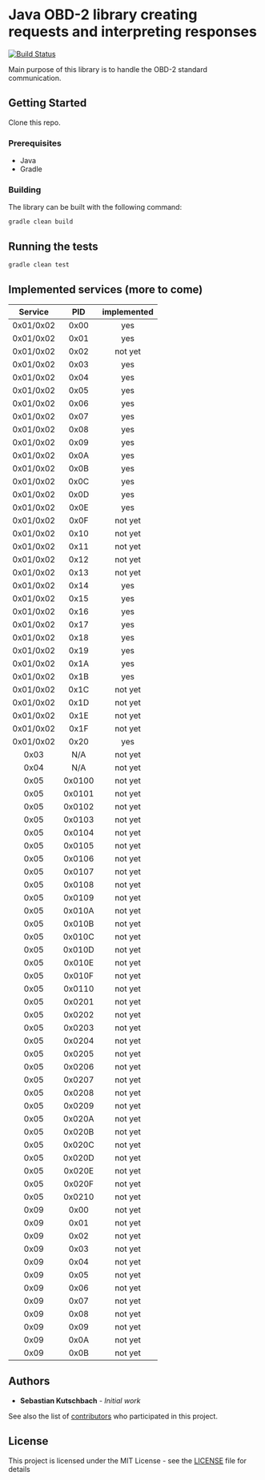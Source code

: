 # Java OBD-2 library creating requests and interpreting responses

[![Build Status](https://travis-ci.com/sebastiankutschbach/obd2.svg?branch=master)](https://travis-ci.com/sebastiankutschbach/obd2)

Main purpose of this library is to handle the OBD-2 standard communication.

## Getting Started

Clone this repo.

### Prerequisites

- Java
- Gradle

### Building

The library can be built with the following command:

```
gradle clean build
```

## Running the tests

```
gradle clean test
```

## Implemented services (more to come)
|Service  |PID   |implemented |
|:-------:|:---: |:----------:|
| 0x01/0x02|0x00  |yes         |
| 0x01/0x02|0x01  |yes         |
| 0x01/0x02|0x02  |not yet     |
| 0x01/0x02|0x03  |yes         |
| 0x01/0x02|0x04  |yes         |
| 0x01/0x02|0x05  |yes         |
| 0x01/0x02|0x06  |yes         |
| 0x01/0x02|0x07  |yes         |
| 0x01/0x02|0x08  |yes         |
| 0x01/0x02|0x09  |yes         |
| 0x01/0x02|0x0A  |yes         |
| 0x01/0x02|0x0B  |yes         |
| 0x01/0x02|0x0C  |yes         |
| 0x01/0x02|0x0D  |yes         |
| 0x01/0x02|0x0E  |yes         |
| 0x01/0x02|0x0F  |not yet     |
| 0x01/0x02|0x10  |not yet     |
| 0x01/0x02|0x11  |not yet     |
| 0x01/0x02|0x12  |not yet     |
| 0x01/0x02|0x13  |not yet     |
| 0x01/0x02|0x14  |yes         |
| 0x01/0x02|0x15  |yes         |
| 0x01/0x02|0x16  |yes         |
| 0x01/0x02|0x17  |yes         |
| 0x01/0x02|0x18  |yes         |
| 0x01/0x02|0x19  |yes         |
| 0x01/0x02|0x1A  |yes         |
| 0x01/0x02|0x1B  |yes         |
| 0x01/0x02|0x1C  |not yet     |
| 0x01/0x02|0x1D  |not yet     |
| 0x01/0x02|0x1E  |not yet     |
| 0x01/0x02|0x1F  |not yet     |
| 0x01/0x02|0x20  |yes         |
| 0x03    |N/A   |not yet     |
| 0x04    |N/A   |not yet     |
| 0x05    |0x0100|not yet     |
| 0x05    |0x0101|not yet     |
| 0x05    |0x0102|not yet     |
| 0x05    |0x0103|not yet     |
| 0x05    |0x0104|not yet     |
| 0x05    |0x0105|not yet     |
| 0x05    |0x0106|not yet     |
| 0x05    |0x0107|not yet     |
| 0x05    |0x0108|not yet     |
| 0x05    |0x0109|not yet     |
| 0x05    |0x010A|not yet     |
| 0x05    |0x010B|not yet     |
| 0x05    |0x010C|not yet     |
| 0x05    |0x010D|not yet     |
| 0x05    |0x010E|not yet     |
| 0x05    |0x010F|not yet     |
| 0x05    |0x0110|not yet     |
| 0x05    |0x0201|not yet     |
| 0x05    |0x0202|not yet     |
| 0x05    |0x0203|not yet     |
| 0x05    |0x0204|not yet     |
| 0x05    |0x0205|not yet     |
| 0x05    |0x0206|not yet     |
| 0x05    |0x0207|not yet     |
| 0x05    |0x0208|not yet     |
| 0x05    |0x0209|not yet     |
| 0x05    |0x020A|not yet     |
| 0x05    |0x020B|not yet     |
| 0x05    |0x020C|not yet     |
| 0x05    |0x020D|not yet     |
| 0x05    |0x020E|not yet     |
| 0x05    |0x020F|not yet     |
| 0x05    |0x0210|not yet     |
| 0x09    |0x00|not yet       |
| 0x09    |0x01|not yet       |
| 0x09    |0x02|not yet       |
| 0x09    |0x03|not yet       |
| 0x09    |0x04|not yet       |
| 0x09    |0x05|not yet       |
| 0x09    |0x06|not yet       |
| 0x09    |0x07|not yet       |
| 0x09    |0x08|not yet       |
| 0x09    |0x09|not yet       |
| 0x09    |0x0A|not yet       |
| 0x09    |0x0B|not yet       |

## Authors

* **Sebastian Kutschbach** - *Initial work*

See also the list of [contributors](https://github.com/sebastiankutschbach/obd2/contributors) who participated in this project.

## License

This project is licensed under the MIT License - see the [LICENSE](LICENSE) file for details